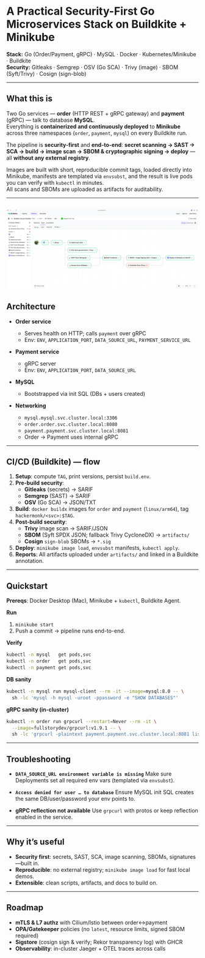 # A Practical Security-First Go Microservices Stack on Buildkite + Minikube

**Stack:** Go (Order/Payment, gRPC) · MySQL · Docker · Kubernetes/Minikube · Buildkite  
**Security:** Gitleaks · Semgrep · OSV (Go SCA) · Trivy (image) · SBOM (Syft/Trivy) · Cosign (sign-blob)

---

## What this is

Two Go services — **order** (HTTP REST + gRPC gateway) and **payment** (gRPC) — talk to database **MySQL**.  
Everything is **containerized and continuously deployed** to **Minikube** across three namespaces (`order`, `payment`, `mysql`) on every Buildkite run.

The pipeline is **security-first** and **end-to-end**:
**secret scanning → SAST → SCA → build → image scan → SBOM & cryptographic signing → deploy** — all **without any external registry**.  

Images are built with short, reproducible commit tags, loaded directly into Minikube, manifests are templated via `envsubst`, and the result is live pods you can verify with `kubectl` in minutes.  
All scans and SBOMs are uploaded as artifacts for auditability.

---
![Architecture Diagram](images/image.png)
---

## Architecture

- **Order service**
  - Serves health on HTTP; calls `payment` over gRPC
  - Env: `ENV`, `APPLICATION_PORT`, `DATA_SOURCE_URL`, `PAYMENT_SERVICE_URL`

- **Payment service**
  - gRPC server
  - Env: `ENV`, `APPLICATION_PORT`, `DATA_SOURCE_URL`

- **MySQL**
  - Bootstrapped via init SQL (DBs + users created)

- **Networking**
  - `mysql.mysql.svc.cluster.local:3306`
  - `order.order.svc.cluster.local:8080`
  - `payment.payment.svc.cluster.local:8081`
  - Order → Payment uses internal gRPC

---

## CI/CD (Buildkite) — flow

1. **Setup**: compute `TAG`, print versions, persist `build.env`.
2. **Pre-build security**:
   - **Gitleaks** (secrets) → SARIF
   - **Semgrep** (SAST) → SARIF
   - **OSV** (Go SCA) → JSON/TXT
3. **Build**: `docker buildx` images for `order` and `payment` (`linux/arm64`), tag `hackermonk/<svc>:$TAG`.
4. **Post-build security**:
   - **Trivy** image scan → SARIF/JSON
   - **SBOM** (Syft SPDX JSON; fallback Trivy CycloneDX) → `artifacts/`
   - **Cosign** `sign-blob` SBOMs → `*.sig`
5. **Deploy**: `minikube image load`, `envsubst` manifests, `kubectl apply`.
6. **Reports**: All artifacts uploaded under `artifacts/` and linked in a Buildkite annotation.

---

## Quickstart

**Prereqs**: Docker Desktop (Mac), Minikube + `kubectl`, Buildkite Agent.

**Run**
1. `minikube start`
2. Push a commit → pipeline runs end-to-end.

**Verify**
```bash
kubectl -n mysql   get pods,svc
kubectl -n order   get pods,svc
kubectl -n payment get pods,svc
````

**DB sanity**

```bash
kubectl -n mysql run mysql-client --rm -it --image=mysql:8.0 -- \
  sh -lc 'mysql -h mysql -uroot -ppassword -e "SHOW DATABASES"'
```

**gRPC sanity (in-cluster)**

```bash
kubectl -n order run grpcurl --restart=Never --rm -it \
  --image=fullstorydev/grpcurl:v1.9.1 -- \
  sh -lc 'grpcurl -plaintext payment.payment.svc.cluster.local:8081 list || true'
```

---

## Troubleshooting

* **`DATA_SOURCE_URL environment variable is missing`**
  Make sure Deployments set all required env vars (templated via `envsubst`).

* **`Access denied for user … to database`**
  Ensure MySQL init SQL creates the same DB/user/password your env points to.

* **gRPC reflection not available**
  Use `grpcurl` with protos or keep reflection enabled in the service.

---

## Why it’s useful

* **Security first**: secrets, SAST, SCA, image scanning, SBOMs, signatures—built in.
* **Reproducible**: no external registry; `minikube image load` for fast local demos.
* **Extensible**: clean scripts, artifacts, and docs to build on.

---

## Roadmap

* **mTLS & L7 authz** with Cilium/Istio between order↔payment
* **OPA/Gatekeeper** policies (no `latest`, resource limits, signed SBOM required)
* **Sigstore** (cosign sign & verify; Rekor transparency log) with GHCR
* **Observability**: in-cluster Jaeger + OTEL traces across calls
